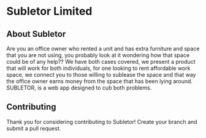 # Subletor Limited 

## About Subletor

Are you an office owner who rented a unit and has extra furniture and space that you are not using, you probably look at it wondering how that space could be of any help??
We have both cases covered, we present a product that will work for both individuals, for one looking to rent affordable work space, we connect you to those willing to sublease the space and that way the office owner earns money from the space that has been lying around. 
SUBLETOR, is a web app designed to cub both problems.

## Contributing

Thank you for considering contributing to Subletor! Create your branch and submit a pull request.



